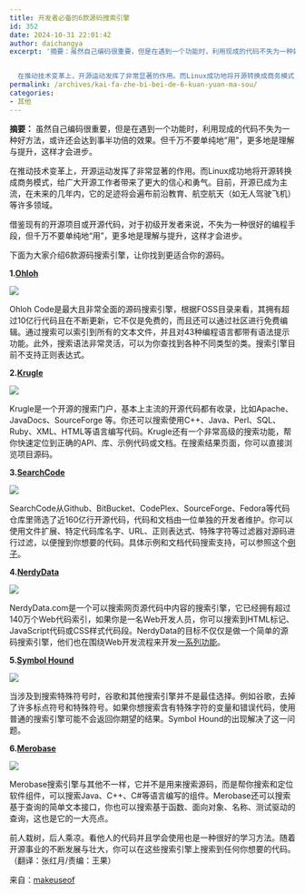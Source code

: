 ```yaml
---
title: 开发者必备的6款源码搜索引擎
id: 352
date: 2024-10-31 22:01:42
author: daichangya
excerpt: '摘要：虽然自己编码很重要，但是在遇到一个功能时，利用现成的代码不失为一种好方法，或许还会达到事半功倍的效果。但千万不要单纯地“用”，更多地是理解与提升，这样才会进步。


  在推动技术变革上，开源运动发挥了非常显著的作用。而Linux成功地将开源转换成商务模式，给广大开源工作者带来了更大的信心和勇气。目前，开源已成为主流，在未来的几年内，它的足迹将会遍布前沿教育、航空航天（如无人驾驶飞机）等许'
permalink: /archives/kai-fa-zhe-bi-bei-de-6-kuan-yuan-ma-sou/
categories:
- 其他
---
```


**摘要：** 虽然自己编码很重要，但是在遇到一个功能时，利用现成的代码不失为一种好方法，或许还会达到事半功倍的效果。但千万不要单纯地“用”，更多地是理解与提升，这样才会进步。

在推动技术变革上，开源运动发挥了非常显著的作用。而Linux成功地将开源转换成商务模式，给广大开源工作者带来了更大的信心和勇气。目前，开源已成为主流，在未来的几年内，它的足迹将会遍布前沿教育、航空航天（如无人驾驶飞机）等许多领域。

借鉴现有的开源项目或开源代码，对于初级开发者来说，不失为一种很好的编程手段，但千万不要单纯地“用”，更多地是理解与提升，这样才会进步。

下面为大家介绍6款源码搜索引擎，让你找到更适合你的源码。

**1.[Ohloh](http://code.ohloh.net/)**  

[![](http://cms.csdnimg.cn/article/201308/07/5201bc42d76f0.jpg)](http://cms.csdnimg.cn/article/201308/07/5201bc42d76f0.jpg)

Ohloh Code是最大且非常全面的源码搜索引擎，根据FOSS目录来看，其拥有超过10亿行代码且在不断更新，它不仅是免费的，而且还可以通过社区进行免费编辑。通过搜索可以索引到所有的文本文件，并且对43种编程语言都带有语法提示功能。此外，搜索语法非常灵活，可以为你查找到各种不同类型的类。搜索引擎目前不支持正则表达式。  

**2.[Krugle ](http://www.krugle.com/)**

[![](http://cms.csdnimg.cn/article/201308/07/5201dc0ae0509.jpg)](http://cms.csdnimg.cn/article/201308/07/5201dc0ae0509.jpg)

Krugle是一个开源的搜索门户，基本上主流的开源代码都有收录，比如Apache、JavaDocs、SourceForge 等。你还可以搜索使用C++、Java、Perl、SQL、Ruby、XML、HTML等语言编写代码。Krugle还有一个非常高级的搜索功能，帮你快速定位到正确的API、库、示例代码或文档。在搜索结果页面，你可以直接浏览项目源码。  

**3.[SearchCode ](http://searchcode.com/)**

[![](http://cms.csdnimg.cn/article/201308/07/5201e006be28c.jpg)](http://cms.csdnimg.cn/article/201308/07/5201e006be28c.jpg)

SearchCode从Github、BitBucket、CodePlex、SourceForge、Fedora等代码仓库里筛选了近160亿行开源代码，代码和文档由一位单独的开发者维护。你可以使用文件扩展、特定代码库名字、URL、正则表达式、特殊字符等过滤器对源码进行过滤，以便搜到你想要的代码。具体示例和文档代码搜索支持，可以参照这个[例子](http://searchcode.com/examples/)。

**4.[NerdyData](http://nerdydata.com/)**

[![](http://cms.csdnimg.cn/article/201308/07/5201e29f79648.jpg)](http://cms.csdnimg.cn/article/201308/07/5201e29f79648.jpg)

NerdyData.com是一个可以搜索网页源代码中内容的搜索引擎，它已经拥有超过140万个Web代码索引，如果你是一名Web开发人员，你可以搜索到HTML标记、JavaScript代码或CSS样式代码段。NerdyData的目标不仅仅是做一个简单的源码搜索引擎，他们也在围绕Web开发流程来开发[一系列功能](http://nerdydata.com/features/)[](http://nerdydata.com/features/)。

**5.[Symbol Hound](http://www.symbolhound.com/)**

[![](http://cms.csdnimg.cn/article/201308/07/5201fb385048c.jpg)](http://cms.csdnimg.cn/article/201308/07/5201fb385048c.jpg)  

当涉及到搜索特殊符号时，谷歌和其他搜索引擎并不是最佳选择。例如谷歌，去掉了许多标点符号和特殊符号。如果你想搜索含有特殊字符的变量和错误代码，使用普通的搜索引擎可能不会返回你期望的结果。Symbol Hound的出现解决了这一问题。

**6.[Merobase](http://www.merobase.com/)**

[![](http://cms.csdnimg.cn/article/201308/07/5201fea0800b7.jpg)](http://cms.csdnimg.cn/article/201308/07/5201fea0800b7.jpg)  

Merobase搜索引擎与其他不一样，它并不是用来搜索源码，而是帮你搜索和定位软件组件，可以搜索Java、C++、C#等语言编写的组件。Merobase还可以搜索基于查询的简单文本接口，你也可以搜索基于函数、面向对象、名称、测试驱动的查询，这也是它的一大亮点。  

前人栽树，后人乘凉。看他人的代码并且学会使用也是一种很好的学习方法。随着开源事业的不断发展与壮大，你可以在这些搜索引擎上搜索到任何你想要的代码。（翻译：张红月/责编：王果）

来自：[makeuseof](http://www.makeuseof.com/tag/open-source-matters-6-source-code-search-engines-you-can-use-for-programming-projects/)